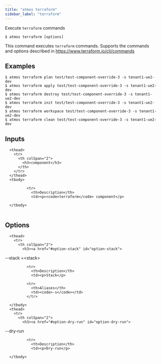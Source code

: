 ```yaml
---
title: "atmos terraform"
sidebar_label: "terraform"
---
```


Execute `terraform` commands

```shell
$ atmos terraform [options]
```

This command executes `terraform` commands. Supports the commands and options described in https://www.terraform.io/cli/commands
## Examples

```shell
$ atmos terraform plan test/test-component-override-3 -s tenant1-ue2-dev
$ atmos terraform apply test/test-component-override-3 -s tenant1-ue2-dev
$ atmos terraform destroy test/test-component-override-3 -s tenant1-ue2-dev
$ atmos terraform init test/test-component-override-3 -s tenant1-ue2-dev
$ atmos terraform workspace test/test-component-override-3 -s tenant1-ue2-dev
$ atmos terraform clean test/test-component-override-3 -s tenant1-ue2-dev
```

## Inputs


<table className="reference-table">
  
      <thead>
        <tr>
          <th colSpan="2">
            <h3>component</h3>
          </th>
        </tr>
      </thead>
      <tbody>
        
              <tr>
                <th>Description</th>
                <td><p><code>terraform</code> component</p>
</td>
              </tr>
            
      </tbody>
</table>



## Options


<table className="reference-table">
  
      <thead>
        <tr>
          <th colSpan="2">
            <h3><a href="#option-stack" id="option-stack">
  --stack
  <span class="option-spec"> =&lt;stack&gt;</span>
</a></h3>
          </th>
        </tr>
      </thead>
      <tbody>
        
              <tr>
                <th>Description</th>
                <td><p>Stack</p>
</td>
              </tr>
             
              <tr>
                <th>Aliases</th>
                <td><code>-s</code></td>
              </tr>
             
      </tbody>
      <thead>
        <tr>
          <th colSpan="2">
            <h3><a href="#option-dry-run" id="option-dry-run">
  --dry-run
  
</a></h3>
          </th>
        </tr>
      </thead>
      <tbody>
        
              <tr>
                <th>Description</th>
                <td><p>Dry-run</p>
</td>
              </tr>
              
      </tbody>
</table>

